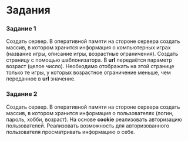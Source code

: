 # Задания

### Задание 1

Создать сервер.
В оперативной памяти на стороне сервера создать массив, в котором хранится информация о компьютерных играх (название игры, описание игры, возрастные ограничения).
Создать страницу с помощью шаблонизатора. В **url** передаётся параметр возраст (целое число). Необходимо отображать на этой странице только те игры, у которых возрастное ограничение меньше, чем переданное в **url** значение.

### Задание 2

Создать сервер.
В оперативной памяти на стороне сервера создать массив, в котором хранится информация о пользователях (логин, пароль, хобби, возраст).
На основе **cookie** реализовать авторизацию пользователей. Реализовать возможность для авторизованного пользователя просматривать информацию о себе.

